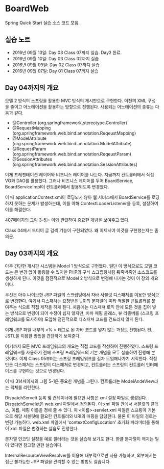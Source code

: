 BoardWeb
=======
Spring Quick Start 실습 소스 코드 모음.

실습 노트
-----------
* 2016년 09월 13일: Day 03 Class 07까지 실습. Day3 완료.
* 2016년 09월 10일: Day 03 Class 02까지 실습
* 2016년 09월 09일: Day 02 Class 07까지 실습
* 2016년 09월 07일: Day 01 Class 07까지 실습


Day 04까지의 개요
----------------
모델 2 방식의 스프링을 활용한 MVC 방식의 게시판으로 구현한다. 이전의 XML 구성을 줄이고 어노테이션을 활용하는 방향으로 진행된다. 사용되는 어노테이션의 종류는 다음과 같다.

- @Controller (org.springframework.stereotype.Controller)
- @RequestMapping (org.springframework.web.bind.annotation.ReqeustMapping)
- @ModelAttribute (org.springframework.web.bind.annotation.ModelAttribute)
- @RequestParam (org.springframework.web.bind.annotation.ReqeustParam)
- @SessionAttributes (org.springframework.web.bind.annotation.SessionAttributes)

이제 프레젠테이션 레이어와 비즈니스 레이어를 나눈다. 지금까지 컨트롤러에서 직접 VO와 DAO를 활용했다. 그러나 비즈니스 레이어를 두어 BoardService, BoardServiceImpl이 컨트롤러에서 활용되도록 변경했다.

이 때 applicationContext.xml이 로딩되지 않아 웹 서비스에서 BoardService를 로딩하지 못하는 문제가 발생하는데, 이를 이해 ContextLoaderListener를 등록, 설정하여 이를 해결한다.

407페이지의 그림 3-5는 이와 관련하여 중요한 개념을 보여주고 있다.

Class 04에서 드디어 글 검색 기능이 구현되었다. 왜 이제서야 이것을 구현했는지는 좀 의문.


Day 03까지의 개요
-----------------
아주 간단한 게시판 시스템을 Model 1 방식으로 구현했다. 일단 이 방식으로도 모델 코드는 큰 변경 없이 활용할 수 있지만 PHP의 구식 스크립팅처럼 뒤죽박죽인 소스코드를 생성하게 된다. 이것을 점진적으로 Model 2 방식으로 변경해 나가는 것이 이 장의 개요이다.

우선은 아주 나이브한 JSP 파일의 스크립팅에서 자바 서블릿 디스패쳐를 이용한 방식으로 변경한다. 여기서 디스패쳐는 요청받은 URI의 문자열에 따라 적절한 콘트롤러를 붙여주는 식으로 직접 제작을 하게 된다. 처음에는 디스패쳐 로직 안에 모든 것을 집어 넣는 방식으로 변경이 되어 수정이 쉽지 않지만, 차차 매핑 클래스, 뷰 리졸버를 (스프링 프레임워크를 모사하여) 도입해 점진적으로 디스패쳐 코드를 건드리지 않게 된다.

이제 JSP 파일 내부의 <% > 태그로 된 자바 코드를 넣지 않는 과정도 진행된다. EL, JSTL을 이용한 방법을 간단하게 보여준다.

여기까지 모든 MVC 프레임워크의 개요는 직접 코드를 작성하여 진행하였다. 스프링 프레임워크를 사용하기 전에 스프링 프레임워크의 기본 개념을 모두 실습하여 진행해 본 것이다. 이제 Class 05부터는 스프링 프레임워크를 점차 도입해나가기 시작한다. 직접 만든 디스패쳐는 스프링의 디스패쳐로 변경되고, 컨트롤러는 스프링의 컨트롤러 인터페이스를 구현하는 것으로 변경된다.

이 때 314페이지의 그림 5-1은 중요한 개념을 그린다. 컨트롤러는 ModelAndeView라는 객체를 리턴한다.

DispatchServelt 등록 및 컨테이너에 필요한 사항은 xml 설정 파일로 생성된다. DispatchServelet은 web.xml 파일에서 정의된다. 이 xml 파일 안에서 서블릿의 클래스, 이름, 매핑 이름을 정해 줄 수 있다. 이 <이름>-servlet.xml 파일은 스프링이 기본으로 해당 서블릿에 필요한 컨트롤러와 URI의 매핑을 담당한다. 물론 이 파일의 경로는 변경 가능하다. web.xml 파일에서 'contextConfigLocation' 초기화 파라미터를 통해 이 xml 파일은 변경하는 실습도 진행한다.

문자열 인코딩 설정을 예로 필터라는 것을 실습해 보기도 한다. 한글 문자열이 깨지는 일이 있다면 참고할 만한 실습이다.

InternalResourceViewResolver를 이용해 내부적으로만 사용 가능하고, 외부에서는 접근 불가능한 JSP 파일을 관리할 수 있는 방법도 실습니다.


